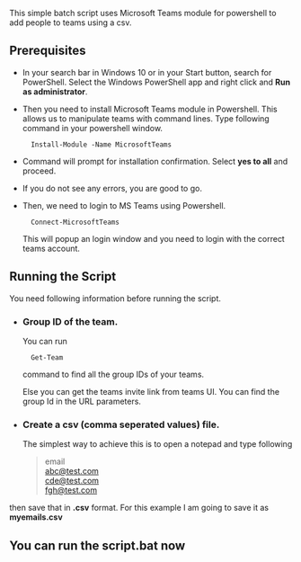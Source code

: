This simple batch script uses Microsoft Teams module for powershell to add people to teams using a csv.  

## Prerequisites ##

- In your search bar in Windows 10 or in your Start button, search for PowerShell. Select the Windows PowerShell app and right click and **Run as administrator**.

- Then you need to install Microsoft Teams module in Powershell. This allows us to manipulate teams with command lines. Type following command in your powershell window.

        Install-Module -Name MicrosoftTeams

- Command will prompt for installation confirmation. Select **yes to all** and proceed.

- If you do not see any errors, you are good to go.

- Then, we need to login to MS Teams using Powershell. 
    
        Connect-MicrosoftTeams

    This will popup an login window and you need to login with the correct teams account.


## Running the Script ##

You need following information before running the script.

- ### Group ID of the team. ###
    You can run 
        
        Get-Team    
    command to find all the group IDs of your teams.
    
    Else you can get the teams invite link from teams UI. You can find the group Id in the URL parameters. 

- ### Create a csv (comma seperated values) file. ###

    The simplest way to achieve this is to open a notepad and type following

    > email    
    > abc@test.com <br />
    > cde@test.com <br />
    > fgh@test.com

then save that in **.csv** format. For this example I am going to save it as **myemails.csv**

## You can run the script.bat now ##
